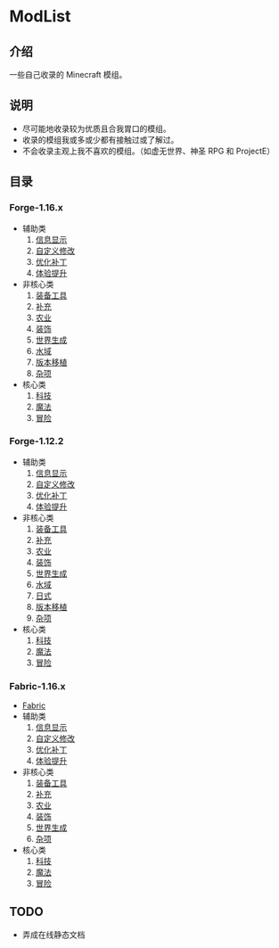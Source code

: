 # ModList

## 介绍

一些自己收录的 Minecraft 模组。

## 说明

- 尽可能地收录较为优质且合我胃口的模组。
- 收录的模组我或多或少都有接触过或了解过。
- 不会收录主观上我不喜欢的模组。（如虚无世界、神圣 RPG 和 ProjectE）

## 目录

### Forge-1.16.x

- 辅助类
  1. [信息显示](Forge/1.16.x/辅助类/1.%20信息显示.md)
  2. [自定义修改](Forge/1.16.x/辅助类/2.%20自定义修改.md)
  3. [优化补丁](Forge/1.16.x/辅助类/3.%20优化补丁.md)
  4. [体验提升](Forge/1.16.x/辅助类/4.%20体验提升.md)
- 非核心类
  1. [装备工具](Forge/1.16.x/非核心类/1.%20装备工具.md)
  2. [补充](Forge/1.16.x/非核心类/2.%20补充.md)
  3. [农业](Forge/1.16.x/非核心类/3.%20农业.md)
  4. [装饰](Forge/1.16.x/非核心类/4.%20装饰.md)
  5. [世界生成](Forge/1.16.x/非核心类/5.%20世界生成.md)
  6. [水域](Forge/1.16.x/非核心类/6.%20水域.md)
  7. [版本移植](Forge/1.16.x/非核心类/7.%20版本移植.md)
  8. [杂项](Forge/1.16.x/非核心类/8.%20杂项.md)
- 核心类
  1. [科技](Forge/1.16.x/核心类/1.%20科技.md)
  2. [魔法](Forge/1.16.x/核心类/2.%20魔法.md)
  3. [冒险](Forge/1.16.x/核心类/3.%20冒险.md)

### Forge-1.12.2

- 辅助类
  1. [信息显示](Forge/1.12.2/辅助类/1.%20信息显示.md)
  2. [自定义修改](Forge/1.12.2/辅助类/2.%20自定义修改.md)
  3. [优化补丁](Forge/1.12.2/辅助类/3.%20优化补丁.md)
  4. [体验提升](Forge/1.12.2/辅助类/4.%20体验提升.md)
- 非核心类
  1. [装备工具](Forge/1.12.2/非核心类/1.%20装备工具.md)
  2. [补充](Forge/1.12.2/非核心类/2.%20补充.md)
  3. [农业](Forge/1.12.2/非核心类/3.%20农业.md)
  4. [装饰](Forge/1.12.2/非核心类/4.%20装饰.md)
  5. [世界生成](Forge/1.12.2/非核心类/5.%20世界生成.md)
  6. [水域](Forge/1.12.2/非核心类/6.%20水域.md)
  7. [日式](Forge/1.12.2/非核心类/7.%20日式.md)
  8. [版本移植](Forge/1.12.2/非核心类/8.%20版本移植.md)
  9. [杂项](Forge/1.12.2/非核心类/9.%20杂项.md)
- 核心类
  1. [科技](Forge/1.12.2/核心类/1.%20科技.md)
  2. [魔法](Forge/1.12.2/核心类/2.%20魔法.md)
  3. [冒险](Forge/1.12.2/核心类/3.%20冒险.md)

### Fabric-1.16.x

- [Fabric](Fabric/1.16.x/README.md)
- 辅助类
  1. [信息显示](Fabric/1.16.x/辅助类/1.%20信息显示.md)
  2. [自定义修改](Fabric/1.16.x/辅助类/2.%20自定义修改.md)
  3. [优化补丁](Fabric/1.16.x/辅助类/3.%20优化补丁.md)
  4. [体验提升](Fabric/1.16.x/辅助类/4.%20体验提升.md)
- 非核心类
  1. [装备工具](Fabric/1.16.x/非核心类/1.%20装备工具.md)
  2. [补充](Fabric/1.16.x/非核心类/2.%20补充.md)
  3. [农业](Fabric/1.16.x/非核心类/3.%20农业.md)
  4. [装饰](Fabric/1.16.x/非核心类/4.%20装饰.md)
  5. [世界生成](Fabric/1.16.x/非核心类/5.%20世界生成.md)
  6. [杂项](Fabric/1.16.x/非核心类/6.%20杂项.md)
- 核心类
  1. [科技](Fabric/1.16.x/核心类/1.%20科技.md)
  2. [魔法](Fabric/1.16.x/核心类/2.%20魔法.md)
  3. [冒险](Fabric/1.16.x/核心类/3.%20冒险.md)

## TODO

- 弄成在线静态文档
